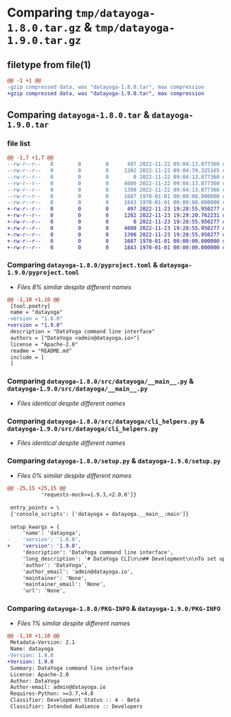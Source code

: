 # Comparing `tmp/datayoga-1.8.0.tar.gz` & `tmp/datayoga-1.9.0.tar.gz`

## filetype from file(1)

```diff
@@ -1 +1 @@
-gzip compressed data, was "datayoga-1.8.0.tar", max compression
+gzip compressed data, was "datayoga-1.9.0.tar", max compression
```

## Comparing `datayoga-1.8.0.tar` & `datayoga-1.9.0.tar`

### file list

```diff
@@ -1,7 +1,7 @@
--rw-r--r--   0        0        0      497 2022-11-22 09:04:13.877360 datayoga-1.8.0/README.md
--rw-r--r--   0        0        0     1202 2022-11-22 09:04:39.325165 datayoga-1.8.0/pyproject.toml
--rw-r--r--   0        0        0        0 2022-11-22 09:04:13.877360 datayoga-1.8.0/src/datayoga/__init__.py
--rw-r--r--   0        0        0     4600 2022-11-22 09:04:13.877360 datayoga-1.8.0/src/datayoga/__main__.py
--rw-r--r--   0        0        0     1398 2022-11-22 09:04:13.877360 datayoga-1.8.0/src/datayoga/cli_helpers.py
--rw-r--r--   0        0        0     1687 1970-01-01 00:00:00.000000 datayoga-1.8.0/setup.py
--rw-r--r--   0        0        0     1843 1970-01-01 00:00:00.000000 datayoga-1.8.0/PKG-INFO
+-rw-r--r--   0        0        0      497 2022-11-23 19:28:55.950277 datayoga-1.9.0/README.md
+-rw-r--r--   0        0        0     1202 2022-11-23 19:29:20.762231 datayoga-1.9.0/pyproject.toml
+-rw-r--r--   0        0        0        0 2022-11-23 19:28:55.950277 datayoga-1.9.0/src/datayoga/__init__.py
+-rw-r--r--   0        0        0     4600 2022-11-23 19:28:55.950277 datayoga-1.9.0/src/datayoga/__main__.py
+-rw-r--r--   0        0        0     1398 2022-11-23 19:28:55.950277 datayoga-1.9.0/src/datayoga/cli_helpers.py
+-rw-r--r--   0        0        0     1687 1970-01-01 00:00:00.000000 datayoga-1.9.0/setup.py
+-rw-r--r--   0        0        0     1843 1970-01-01 00:00:00.000000 datayoga-1.9.0/PKG-INFO
```

### Comparing `datayoga-1.8.0/pyproject.toml` & `datayoga-1.9.0/pyproject.toml`

 * *Files 8% similar despite different names*

```diff
@@ -1,10 +1,10 @@
 [tool.poetry]
 name = "datayoga"
-version = "1.8.0"
+version = "1.9.0"
 description = "DataYoga command line interface"
 authors = ["DataYoga <admin@datayoga.io>"]
 license = "Apache-2.0"
 readme = "README.md"
 include = [
 ]
```

### Comparing `datayoga-1.8.0/src/datayoga/__main__.py` & `datayoga-1.9.0/src/datayoga/__main__.py`

 * *Files identical despite different names*

### Comparing `datayoga-1.8.0/src/datayoga/cli_helpers.py` & `datayoga-1.9.0/src/datayoga/cli_helpers.py`

 * *Files identical despite different names*

### Comparing `datayoga-1.8.0/setup.py` & `datayoga-1.9.0/setup.py`

 * *Files 0% similar despite different names*

```diff
@@ -25,15 +25,15 @@
           'requests-mock>=1.9.3,<2.0.0']}
 
 entry_points = \
 {'console_scripts': ['datayoga = datayoga.__main__:main']}
 
 setup_kwargs = {
     'name': 'datayoga',
-    'version': '1.8.0',
+    'version': '1.9.0',
     'description': 'DataYoga command line interface',
     'long_description': '# DataYoga CLI\n\n## Development\n\nTo set up environment in development mode:\n\n### Set Up Virtual Environment\n\n```bash\npython -m venv venv\nsource venv/bin/activate\n```\n\n### Upgrade `pip` to Latest Version\n\n> [Pip](https://pypi.org/project/pip) version 22 and up is needed for editable install.\n\n```bash\npython -m pip install --upgrade pip\n```\n\n### Install Dependencies\n\n```bash\ncd core\npython -m pip install -e .\n```\n\n## Run CLI in Development Mode\n\n```bash\npython ./cli/src/datayoga/__main__.py\n```\n',
     'author': 'DataYoga',
     'author_email': 'admin@datayoga.io',
     'maintainer': 'None',
     'maintainer_email': 'None',
     'url': 'None',
```

### Comparing `datayoga-1.8.0/PKG-INFO` & `datayoga-1.9.0/PKG-INFO`

 * *Files 1% similar despite different names*

```diff
@@ -1,10 +1,10 @@
 Metadata-Version: 2.1
 Name: datayoga
-Version: 1.8.0
+Version: 1.9.0
 Summary: DataYoga command line interface
 License: Apache-2.0
 Author: DataYoga
 Author-email: admin@datayoga.io
 Requires-Python: >=3.7,<4.0
 Classifier: Development Status :: 4 - Beta
 Classifier: Intended Audience :: Developers
```

